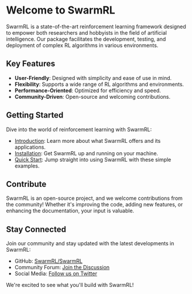 # Welcome to SwarmRL

SwarmRL is a state-of-the-art reinforcement learning framework designed to empower both researchers and hobbyists in the field of artificial intelligence. Our package facilitates the development, testing, and deployment of complex RL algorithms in various environments.

## Key Features

- **User-Friendly**: Designed with simplicity and ease of use in mind.
- **Flexibility**: Supports a wide range of RL algorithms and environments.
- **Performance-Oriented**: Optimized for efficiency and speed.
- **Community-Driven**: Open-source and welcoming contributions.

## Getting Started

Dive into the world of reinforcement learning with SwarmRL:

- [Introduction](pages/introduction.md): Learn more about what SwarmRL offers and its applications.
- [Installation](pages/installation.md): Get SwarmRL up and running on your machine.
- [Quick Start](pages/getting_started.md): Jump straight into using SwarmRL with these simple examples.

## Contribute

SwarmRL is an open-source project, and we welcome contributions from the community! Whether it's improving the code, adding new features, or enhancing the documentation, your input is valuable.

## Stay Connected

Join our community and stay updated with the latest developments in SwarmRL:

- GitHub: [SwarmRL/SwarmRL](https://github.com/SwarmRL/SwarmRL)
- Community Forum: [Join the Discussion](https://community.swarmrl.example.com)
- Social Media: [Follow us on Twitter](https://twitter.com/SwarmRL)

We're excited to see what you'll build with SwarmRL!
